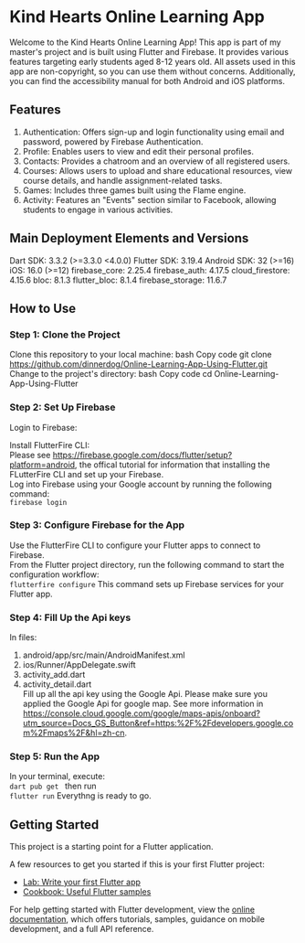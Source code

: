 # Kind Hearts Online Learning App

Welcome to the Kind Hearts Online Learning App! This app is part of my master's project and is built using Flutter and Firebase. It provides various features targeting early students aged 8-12 years old. All assets used in this app are non-copyright, so you can use them without concerns. Additionally, you can find the accessibility manual for both Android and iOS platforms.

## Features

1. Authentication: Offers sign-up and login functionality using email and password, powered by Firebase Authentication.
2. Profile: Enables users to view and edit their personal profiles.
3. Contacts: Provides a chatroom and an overview of all registered users.
4. Courses: Allows users to upload and share educational resources, view course details, and handle assignment-related tasks.
5. Games: Includes three games built using the Flame engine.
6. Activity: Features an "Events" section similar to Facebook, allowing students to engage in various activities.

## Main Deployment Elements and Versions

Dart SDK: 3.3.2 (>=3.3.0 <4.0.0)
Flutter SDK: 3.19.4
Android SDK: 32 (>=16)
iOS: 16.0 (>=12)
firebase_core: 2.25.4
firebase_auth: 4.17.5
cloud_firestore: 4.15.6
bloc: 8.1.3
flutter_bloc: 8.1.4
firebase_storage: 11.6.7

## How to Use

### Step 1: Clone the Project
Clone this repository to your local machine:
bash
Copy code
git clone https://github.com/dinnerdog/Online-Learning-App-Using-Flutter.git
Change to the project's directory:
bash
Copy code
cd Online-Learning-App-Using-Flutter

### Step 2: Set Up Firebase
Login to Firebase:  

Install FlutterFire CLI:  
Please see https://firebase.google.com/docs/flutter/setup?platform=android, the offical tutorial for information that installing the FLutterFire CLI and set up your Firebase.  
Log into Firebase using your Google account by running the following command:  
```firebase login```
### Step 3: Configure Firebase for the App
Use the FlutterFire CLI to configure your Flutter apps to connect to Firebase.  
From the Flutter project directory, run the following command to start the configuration workflow:  
```flutterfire configure```
This command sets up Firebase services for your Flutter app.  

### Step 4: Fill Up the Api keys
In files:  
1. android/app/src/main/AndroidManifest.xml  
2. ios/Runner/AppDelegate.swift  
3. activity_add.dart  
4. activity_detail.dart  
Fill up all the api key using the Google Api. Please make sure you applied the Google Api for google map. See more information in https://console.cloud.google.com/google/maps-apis/onboard?utm_source=Docs_GS_Button&ref=https:%2F%2Fdevelopers.google.com%2Fmaps%2F&hl=zh-cn.

### Step 5: Run the App  
In your terminal, execute:  
```dart pub get ```
then run  
```flutter run```
Everythng is ready to go.  


## Getting Started

This project is a starting point for a Flutter application.

A few resources to get you started if this is your first Flutter project:

- [Lab: Write your first Flutter app](https://docs.flutter.dev/get-started/codelab)
- [Cookbook: Useful Flutter samples](https://docs.flutter.dev/cookbook)

For help getting started with Flutter development, view the
[online documentation](https://docs.flutter.dev/), which offers tutorials,
samples, guidance on mobile development, and a full API reference.
